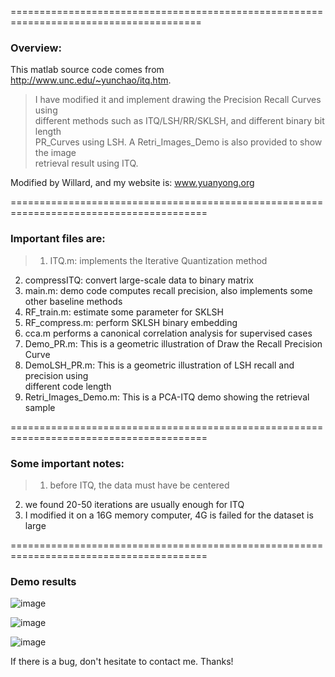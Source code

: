 =======================================================================================
### Overview:<br/>

This matlab source code comes from http://www.unc.edu/~yunchao/itq.htm. <br/>
> I have modified it and implement drawing the Precision Recall Curves using <br/>
different methods such as ITQ/LSH/RR/SKLSH, and different binary bit length <br/>
PR_Curves using LSH. A Retri_Images_Demo is also  provided to show the image <br/>
retrieval result using ITQ.<br/>

Modified by Willard, and my website is: www.yuanyong.org<br/>

========================================================================================

### Important files are:<br/>

> 1) ITQ.m: implements the Iterative Quantization method <br/>
2) compressITQ: convert large-scale data to binary matrix <br/>
3) main.m: demo code computes recall precision, also implements some other baseline methods <br/>
4) RF_train.m: estimate some parameter for SKLSH <br/>
5) RF_compress.m: perform SKLSH binary embedding <br/>
6) cca.m performs a canonical correlation analysis for supervised cases <br/>
7) Demo_PR.m: This is a geometric illustration of Draw the Recall Precision Curve <br/>
8) DemoLSH_PR.m: This is a geometric illustration of LSH recall and precision using <br/>
different code length <br/>
9) Retri_Images_Demo.m: This is a PCA-ITQ demo showing the retrieval sample <br/>

========================================================================================

### Some important notes: <br/>
> 1) before ITQ, the data must have be centered <br/>
2) we found 20-50 iterations are usually enough for ITQ <br/>
3) I modified it on a 16G memory computer, 4G is failed for the dataset is large <br/>

========================================================================================
### Demo results

![image](http://s11.sinaimg.cn/mw690/ad9597a3gx6BNOBWT4Cfa&690)

![image](http://s15.sinaimg.cn/mw690/ad9597a3gx6BNOokDw2be&690)

![image](http://s15.sinaimg.cn/mw690/ad9597a3gx6BNOuGdv8ce&690)

If there is a bug, don't hesitate to contact me. Thanks!<br/>
